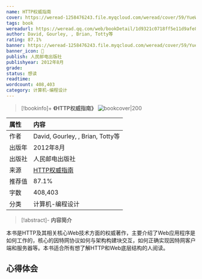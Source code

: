 ```yaml
---
name: HTTP权威指南
cover: https://weread-1258476243.file.myqcloud.com/weread/cover/59/YueWen_26211809/t6_YueWen_26211809.jpg
tags: book
wereadurl: https://weread.qq.com/web/bookDetail/1d9321c0718ff5e11d9afe8
author: David, Gourley, , Brian, Totty等
rating: 87.1%
banner: https://weread-1258476243.file.myqcloud.com/weread/cover/59/YueWen_26211809/t6_YueWen_26211809.jpg
banner_icon: 📖
publish: 人民邮电出版社
publishyear: 2012年8月
grade:
status: 想读
readtime:
wordcount: 408,403
category: 计算机-编程设计 
---
```


> [!bookinfo]+ **《HTTP权威指南》**
> ![bookcover|200](https://weread-1258476243.file.myqcloud.com/weread/cover/59/YueWen_26211809/t6_YueWen_26211809.jpg)
>
| 属性   | 内容                                       |
|:------ |:------------------------------------------ |
| 作者   | David, Gourley, , Brian, Totty等                           |
| 出版年 | 2012年8月                      |
| 出版社 | 人民邮电出版社                          |
| 来源   | [HTTP权威指南](https://weread.qq.com/web/bookDetail/1d9321c0718ff5e11d9afe8) |
| 推荐值   | 87.1%                           |
| 字数   | 408,403                        |
| 分类   | 计算机-编程设计                        |

> [!abstract]- **内容简介**
>
本书是HTTP及其相关核心Web技术方面的权威著作，主要介绍了Web应用程序是如何工作的，核心的因特网协议如何与架构构建块交互，如何正确实现因特网客户端和服务器等。本书适合所有想了解HTTP和Web底层结构的人阅读。

## 心得体会
